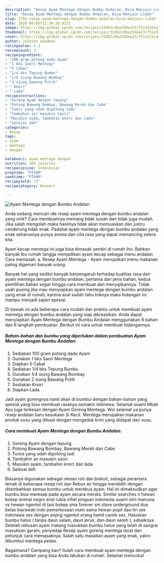 ```yaml
---
description: "Resep Ayam Mentega dengan Bumbu Andalan, Bisa Manjain Lidah"
title: "Resep Ayam Mentega dengan Bumbu Andalan, Bisa Manjain Lidah"
slug: 1792-resep-ayam-mentega-dengan-bumbu-andalan-bisa-manjain-lidah
date: 2020-06-05T11:30:28.821Z
image: https://img-global.cpcdn.com/recipes/31062cdba258ea23/751x532cq70/ayam-mentega-dengan-bumbu-andalan-foto-resep-utama.jpg
thumbnail: https://img-global.cpcdn.com/recipes/31062cdba258ea23/751x532cq70/ayam-mentega-dengan-bumbu-andalan-foto-resep-utama.jpg
cover: https://img-global.cpcdn.com/recipes/31062cdba258ea23/751x532cq70/ayam-mentega-dengan-bumbu-andalan-foto-resep-utama.jpg
author: Jackson Goodman
ratingvalue: 4.1
reviewcount: 3
recipeingredient:
- "100 gram potong dadu Ayam"
- "1 bks Saori Mentega"
- "5 Cabai"
- "1/4 bks Tepung Bumbu"
- "1/4 siung Bawang Bombay"
- "2 siung Bawang Putih"
- " Knorr"
- " Lada"
recipeinstructions:
- "Goreng Ayam dengan tepung"
- "Potong Bawang Bombay, Bawang Merah dan Cabe"
- "Tumis yang udah dipotong tadi"
- "Tambahin air masukin saori"
- "Masukin ayam, tambahin knorr dan lada"
- "Selesai deh"
categories:
- Resep
tags:
- ayam
- mentega
- dengan

katakunci: ayam mentega dengan 
nutrition: 269 calories
recipecuisine: Indonesian
preptime: "PT36M"
cooktime: "PT49M"
recipeyield: "2"
recipecategory: Dessert

---
```



![Ayam Mentega dengan Bumbu Andalan](https://img-global.cpcdn.com/recipes/31062cdba258ea23/751x532cq70/ayam-mentega-dengan-bumbu-andalan-foto-resep-utama.jpg)

Anda sedang mencari ide resep ayam mentega dengan bumbu andalan yang unik? Cara membuatnya memang tidak susah dan tidak juga mudah. Jika salah mengolah maka hasilnya tidak akan memuaskan dan justru cenderung tidak enak. Padahal ayam mentega dengan bumbu andalan yang enak seharusnya punya aroma dan cita rasa yang dapat memancing selera kita.

Ayam kecap mentega ini juga bisa dimasak sendiri di rumah lho. Bahkan banyak ibu rumah tangga menjadikan ayam kecap sebagai menu andalan Cara memasak: a. Resep Ayam Mentega - Ayam merupakan menu makanan paling digemari banyak orang.

Banyak hal yang sedikit banyak berpengaruh terhadap kualitas rasa dari ayam mentega dengan bumbu andalan, pertama dari jenis bahan, kedua pemilihan bahan segar hingga cara membuat dan menyajikannya. Tidak usah pusing jika mau menyiapkan ayam mentega dengan bumbu andalan yang enak di rumah, karena asal sudah tahu triknya maka hidangan ini mampu menjadi sajian spesial.


Di bawah ini ada beberapa cara mudah dan praktis untuk membuat ayam mentega dengan bumbu andalan yang siap dikreasikan. Anda dapat menyiapkan Ayam Mentega dengan Bumbu Andalan menggunakan 8 bahan dan 6 langkah pembuatan. Berikut ini cara untuk membuat hidangannya.

<!--inarticleads1-->

##### Bahan-bahan dan bumbu yang diperlukan dalam pembuatan Ayam Mentega dengan Bumbu Andalan:

1. Sediakan 100 gram potong dadu Ayam
1. Gunakan 1 bks Saori Mentega
1. Siapkan 5 Cabai
1. Sediakan 1/4 bks Tepung Bumbu
1. Gunakan 1/4 siung Bawang Bombay
1. Gunakan 2 siung Bawang Putih
1. Sediakan  Knorr
1. Siapkan  Lada


Jadi ayam gorengnya nanti akan di bumbui dengan bahan-bahan yang spesial yang bisa membuat rasanya semakin istimewa. Selamat suami Mbak Ayu juga terkesan dengan Ayam Goreng Mentega. Woi selamat ya punya resep andalan baru kesukaan Si Kecil. Mentéga merupakan makanan produk susu yang dibuat dengan mengaduk krim yang didapat dari susu. 

<!--inarticleads2-->

##### Cara membuat Ayam Mentega dengan Bumbu Andalan:

1. Goreng Ayam dengan tepung
1. Potong Bawang Bombay, Bawang Merah dan Cabe
1. Tumis yang udah dipotong tadi
1. Tambahin air masukin saori
1. Masukin ayam, tambahin knorr dan lada
1. Selesai deh


Biasanya digunakan sebagai olesan roti dan biskuit, sebagai perantara lemak di beberapa resep roti dan Rebus air hingga mendidih dengan ditambahkan semua bumbu untuk merebus ayam. Hal ini dimaksudkan agar bumbu bisa meresap pada ayam secara merata. Similar searches n hewan bokep animal negro anal rubia infiel pingsan indonesia suami istri manusia vs hewan ngentot di taxi bokep sma forever sm slave underground dua belas biarawati indo pemerkosaan main sama hewan pupil dau tiri sex indonesia sex dengan anjing ngentot orang hamil cantik sex. Haluskan bumbu halus ( tanpa daun salam, daun jeruk, dan daun sereh ), sebaiknya Setelah rebusan ayam matang masukkan bumbu halus yang telah di sangrai masukkan garam, penyedap Resep ayam goreng mentega lezat dan petunjuk cara memasaknya. Salah satu masakan ayam yang enak, yakni dibumbui mentega pedas. 

Bagaimana? Gampang kan? Itulah cara membuat ayam mentega dengan bumbu andalan yang bisa Anda lakukan di rumah. Selamat mencoba!

